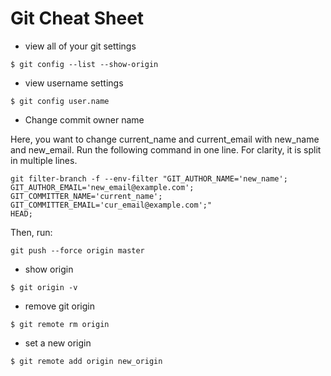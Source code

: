 # Git Cheat Sheet

- view all of your git settings 
```Git
$ git config --list --show-origin
```

- view username settings
```
$ git config user.name
```

- Change commit owner name

Here, you want to change current_name and current_email with new_name and new_email. Run the following command in one line. 
For clarity, it is split in multiple lines.

```Git
git filter-branch -f --env-filter "GIT_AUTHOR_NAME='new_name';
GIT_AUTHOR_EMAIL='new_email@example.com'; 
GIT_COMMITTER_NAME='current_name'; 
GIT_COMMITTER_EMAIL='cur_email@example.com';" 
HEAD;
```

Then, run:

```git
git push --force origin master
```


- show origin
```
$ git origin -v
```

- remove git origin
```
$ git remote rm origin
```

- set a new origin
```
$ git remote add origin new_origin
```



